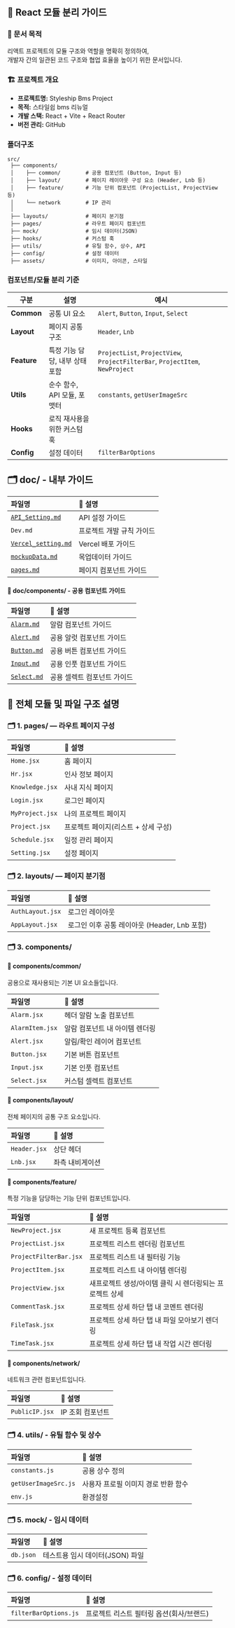 ## 🧩 React 모듈 분리 가이드

### 📌 문서 목적

리액트 프로젝트의 모듈 구조와 역할을 명확히 정의하여,  
개발자 간의 일관된 코드 구조와 협업 효율을 높이기 위한 문서입니다.

### 🏗️ 프로젝트 개요

- **프로젝트명:** Styleship Bms Project
- **목적:** 스타일쉽 bms 리뉴얼
- **개발 스택:** React + Vite + React Router
- **버전 관리:** GitHub

### 폴더구조

```plaintext
src/
 ├── components/
 │    ├── common/        # 공용 컴포넌트 (Button, Input 등)
 │    ├── layout/        # 페이지 레이아웃 구성 요소 (Header, Lnb 등)
 │    ├── feature/       # 기능 단위 컴포넌트 (ProjectList, ProjectView 등)
 │    └── network        # IP 관리
 │
 ├── layouts/            # 페이지 분기점 
 ├── pages/              # 라우트 페이지 컴포넌트 
 ├── mock/               # 임시 데이터(JSON)
 ├── hooks/              # 커스텀 훅
 ├── utils/              # 유틸 함수, 상수, API
 ├── config/             # 설정 데이터
 ├── assets/             # 이미지, 아이콘, 스타일
```

### 컴포넌트/모듈 분리 기준

| 구분        | 설명                           | 예시                                 |
| ----------- | ------------------------------ | ------------------------------------ |
| **Common**  | 공통 UI 요소        | `Alert`, `Button`, `Input`, `Select`           |
| **Layout**  | 페이지 공통 구조               | `Header`, `Lnb` |
| **Feature** | 특정 기능 담당, 내부 상태 포함 | `ProjectList`, `ProjectView`, `ProjectFilterBar`, `ProjectItem`, `NewProject`    |
| **Utils**   | 순수 함수, API 모듈, 포맷터    | `constants`, `getUserImageSrc`            |
| **Hooks**   | 로직 재사용을 위한 커스텀 훅   |     |
| **Config**   | 설정 데이터  |  `filterBarOptions`  |


## 🗂️  doc/ - 내부 가이드
| 파일명 | 📝 설명 |
|:--|:--|
| [`API_Setting.md`](./API_Setting.md) | API 설정 가이드 |
| `Dev.md` | 프로젝트 개발 규칙 가이드 |
| [`Vercel_setting.md`](./Vercel_setting.md) | Vercel 배포 가이드 |
| [`mockupData.md`](./mockupData.md) | 목업데이터 가이드 |
| [`pages.md`](./pages.md) | 페이지 컴포넌트 가이드 |

#### 🔹 doc/components/ - 공용 컴포넌트 가이드
| 파일명 | 📝 설명 |
|:--|:--|
| [`Alarm.md`](./components/Alarm.md) | 알람 컴포넌트 가이드 |
| [`Alert.md`](./components/Alert.md) | 공용 알럿 컴포넌트 가이드 |
| [`Button.md`](./components/Button.md) | 공용 버튼 컴포넌트 가이드 |
| [`Input.md`](./components/Input.md) | 공용 인풋 컴포넌트 가이드 |
| [`Select.md`](./components/Select.md) | 공용 셀렉트 컴포넌트 가이드 |

## 📘 전체 모듈 및 파일 구조 설명

### 🗂️ 1. pages/ — 라우트 페이지 구성
| 파일명 | 📝 설명 |
|:--|:--|
| `Home.jsx` | 홈 페이지 |
| `Hr.jsx` | 인사 정보 페이지 |
| `Knowledge.jsx` | 사내 지식 페이지 |
| `Login.jsx` | 로그인 페이지 |
| `MyProject.jsx` | 나의 프로젝트 페이지 |
| `Project.jsx` | 프로젝트 페이지(리스트 + 상세 구성) |
| `Schedule.jsx` | 일정 관리 페이지 |
| `Setting.jsx` | 설정 페이지 |

### 🗂️ 2. layouts/ — 페이지 분기점
| 파일명 | 📝 설명 |
|:--|:--|
| `AuthLayout.jsx` | 로그인 레이아웃 |
| `AppLayout.jsx` | 로그인 이후 공통 레이아웃 (Header, Lnb 포함) |

### 🗂️ 3. components/
#### 🔹 components/common/
공용으로 재사용되는 기본 UI 요소들입니다.

| 파일명 | 📝 설명 |
|:--|:--|
| `Alarm.jsx` | 헤더 알람 노출 컴포넌트 |
| `AlarmItem.jsx` | 알람 컴포넌트 내 아이템 렌더링 |
| `Alert.jsx` | 알림/확인 레이어 컴포넌트 |
| `Button.jsx` | 기본 버튼 컴포넌트 |
| `Input.jsx` | 기본 인풋 컴포넌트 |
| `Select.jsx` | 커스텀 셀렉트 컴포넌트 |

#### 🔹 components/layout/
전체 페이지의 공통 구조 요소입니다.

| 파일명 | 📝 설명 |
|:--|:--|
| `Header.jsx` | 상단 헤더 |
| `Lnb.jsx` | 좌측 내비게이션 |

#### 🔹 components/feature/
특정 기능을 담당하는 기능 단위 컴포넌트입니다.

| 파일명 | 📝 설명 |
|:--|:--|
| `NewProject.jsx` | 새 프로젝트 등록 컴포넌트 |
| `ProjectList.jsx` | 프로젝트 리스트 렌더링 컴포넌트 |
| `ProjectFilterBar.jsx` | 프로젝트 리스트 내 필터링 기능 |
| `ProjectItem.jsx` | 프로젝트 리스트 내 아이템 렌더링 |
| `ProjectView.jsx` |  새프로젝트 생성/아이템 클릭 시 렌더링되는 프로젝트 상세 |
| `CommentTask.jsx` | 프로젝트 상세 하단 탭 내 코멘트 렌더링 |
| `FileTask.jsx` | 프로젝트 상세 하단 탭 내 파일 모아보기 렌더링 |
| `TimeTask.jsx` | 프로젝트 상세 하단 탭 내 작업 시간 렌더링 |

#### 🔹 components/network/
네트워크 관련 컴포넌트입니다.

| 파일명 | 📝 설명 |
|:--|:--|
| `PublicIP.jsx` | IP 조회 컴포넌트  |

### 🗂️ 4. utils/ - 유틸 함수 및 상수
| 파일명 | 📝 설명 |
|:--|:--|
| `constants.js` | 공용 상수 정의 |
| `getUserImageSrc.js` | 사용자 프로필 이미지 경로 반환 함수 |
| `env.js` | 환경설정 |

### 🗂️ 5. mock/ - 임시 데이터
| 파일명 | 📝 설명 |
|:--|:--|
| `db.json` | 테스트용 임시 데이터(JSON) 파일 |

### 🗂️ 6. config/ - 설정 데이터
| 파일명 | 📝 설명 |
|:--|:--|
| `filterBarOptions.js` | 프로젝트 리스트 필터링 옵션(회사/브랜드) |

